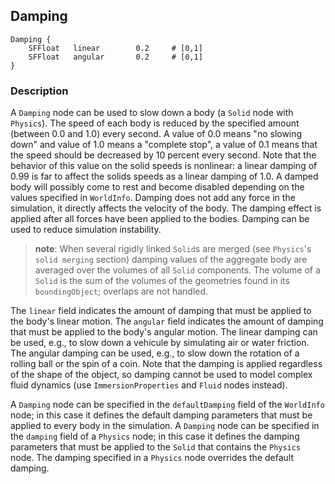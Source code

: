 ## Damping

```
Damping {
    SFFloat   linear        0.2     # [0,1]
    SFFloat   angular       0.2     # [0,1]
}
```

### Description

A `Damping` node can be used to slow down a body (a `Solid` node with
`Physics`). The speed of each body is reduced by the specified amount (between
0.0 and 1.0) every second. A value of 0.0 means "no slowing down" and value of
1.0 means a "complete stop", a value of 0.1 means that the speed should be
decreased by 10 percent every second. Note that the behavior of this value on
the solid speeds is nonlinear: a linear damping of 0.99 is far to affect the
solids speeds as a linear damping of 1.0. A damped body will possibly come to
rest and become disabled depending on the values specified in `WorldInfo`.
Damping does not add any force in the simulation, it directly affects the
velocity of the body. The damping effect is applied after all forces have been
applied to the bodies. Damping can be used to reduce simulation instability.

> **note**: When several rigidly linked `Solid`s are merged (see `Physics`'s `solid merging`
section) damping values of the aggregate body are averaged over the volumes of
all `Solid` components. The volume of a `Solid` is the sum of the volumes of the
geometries found in its `boundingObject`; overlaps are not handled.

The `linear` field indicates the amount of damping that must be applied to the
body's linear motion. The `angular` field indicates the amount of damping that
must be applied to the body's angular motion. The linear damping can be used,
e.g., to slow down a vehicule by simulating air or water friction. The angular
damping can be used, e.g., to slow down the rotation of a rolling ball or the
spin of a coin. Note that the damping is applied regardless of the shape of the
object, so damping cannot be used to model complex fluid dynamics (use
`ImmersionProperties` and `Fluid` nodes instead).

A `Damping` node can be specified in the `defaultDamping` field of the
`WorldInfo` node; in this case it defines the default damping parameters that
must be applied to every body in the simulation. A `Damping` node can be
specified in the `damping` field of a `Physics` node; in this case it defines
the damping parameters that must be applied to the `Solid` that contains the
`Physics` node. The damping specified in a `Physics` node overrides the default
damping.

